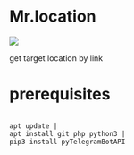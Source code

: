 # Mr.location
<img src='https://jilrot.com/images/mrlocation.jpg' />

get target location by link
<br />
# prerequisites
<code>
apt update |
apt install git php python3 |
pip3 install pyTelegramBotAPI 
</code>
